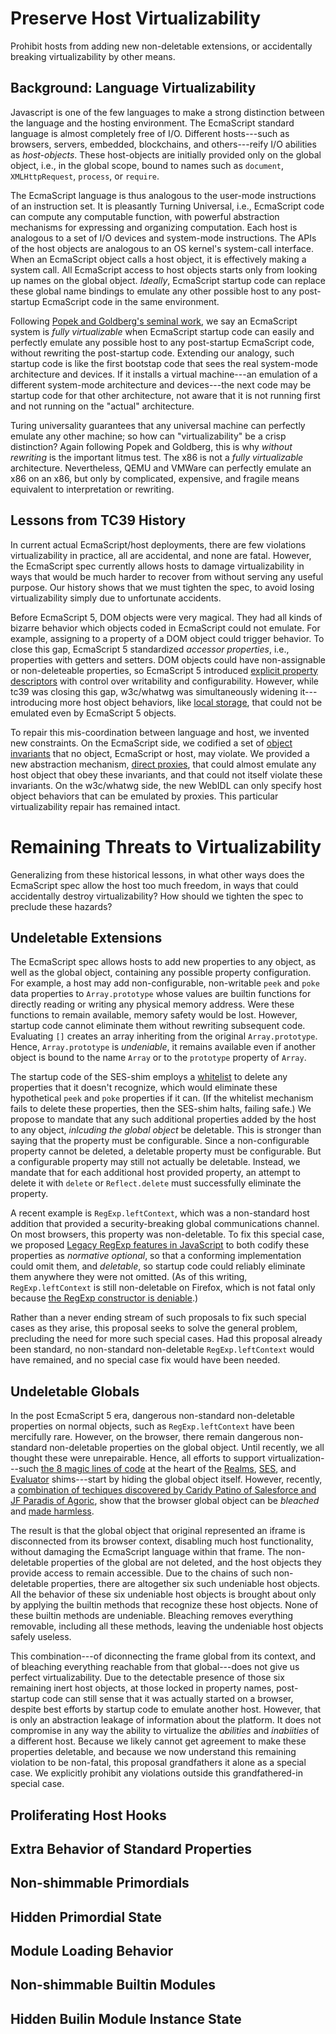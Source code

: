 # Preserve Host Virtualizability
Prohibit hosts from adding new non-deletable extensions, or accidentally breaking virtualizability by other means.

## Background: Language Virtualizability

Javascript is one of the few languages to make a strong distinction between the language and the hosting environment. The EcmaScript standard language is almost completely free of I/O. Different hosts---such as browsers, servers, embedded, blockchains, and others---reify I/O abilities as *host-objects*. These host-objects are initially provided only on the global object, i.e., in the global scope, bound to names such as `document`, `XMLHttpRequest`, `process`, or `require`.

The EcmaScript language is thus analogous to the user-mode instructions of an instruction set. It is pleasantly Turning Universal, i.e., EcmaScript code can compute any computable function, with powerful abstraction mechanisms for expressing and organizing computation. Each host is analogous to a set of I/O devices and system-mode instructions. The APIs of the host objects are analogous to an OS kernel's system-call interface. When an EcmaScript object calls a host object, it is effectively making a system call. All EcmaScript access to host objects starts only from looking up names on the global object. *Ideally*, EcmaScript startup code can replace these global name bindings to emulate any other possible host to any post-startup EcmaScript code in the same environment.

Following [Popek and Goldberg's seminal work](https://en.wikipedia.org/wiki/Popek_and_Goldberg_virtualization_requirements), we say an EcmaScript system is *fully virtualizable* when EcmaScript startup code can easily and perfectly emulate any possible host to any post-startup EcmaScript code, without rewriting the post-startup code. Extending our analogy, such startup code is like the first bootstap code that sees the real system-mode architecture and devices. If it installs a virtual machine---an emulation of a different system-mode architecture and devices---the next code may be startup code for that other architecture, not aware that it is not running first and not running on the "actual" architecture.

Turing universality guarantees that any universal machine can perfectly emulate any other machine; so how can "virtualizability" be a crisp distinction? Again following Popek and Goldberg, this is why *without rewriting* is the important litmus test. The x86 is not a *fully virtualizable* architecture. Nevertheless, QEMU and VMWare can perfectly emulate an x86 on an x86, but only by complicated, expensive, and fragile means equivalent to interpretation or rewriting.

## Lessons from TC39 History

In current actual EcmaScript/host deployments, there are few violations virtualizability in practice, all are accidental, and none are fatal. However, the EcmaScript spec currently allows hosts to damage virtualizability in ways that would be much harder to recover from without serving any useful purpose. Our history shows that we must tighten the spec, to avoid losing virtualizability simply due to unfortunate accidents.

Before EcmaScript 5, DOM objects were very magical. They had all kinds of bizarre behavior which objects coded in EcmaScript could not emulate. For example, assigning to a property of a DOM object could trigger behavior. To close this gap, EcmaScript 5 standardized *accessor properties*, i.e., properties with getters and setters. DOM objects could have non-assignable or non-deleteable properties, so EcmaScript 5 introduced [explicit property descriptors](https://ai.google/research/pubs/pub37741) with control over writability and configurability. However, while tc39 was closing this gap, w3c/whatwg was simultaneously widening it---introducing more host object behaviors, like [local storage](https://html.spec.whatwg.org/multipage/webstorage.html#dom-localstorage), that could not be emulated even by EcmaScript 5 objects.

To repair this mis-coordination between language and host, we invented new constraints. On the EcmaScript side, we codified a set of [object invariants](https://www.ecma-international.org/ecma-262/#sec-invariants-of-the-essential-internal-methods) that no object, EcmaScript or host, may violate. We provided a new abstraction mechanism, [direct proxies](https://ai.google/research/pubs/pub40736), that could almost emulate any host object that obey these invariants, and that could not itself violate these invariants. On the w3c/whatwg side, the new WebIDL can only specify host object behaviors that can be emulated by proxies. This particular virtualizability repair has remained intact.

# Remaining Threats to Virtualizability

Generalizing from these historical lessons, in what other ways does the EcmaScript spec allow the host too much freedom, in ways that could accidentally destroy virtualizability? How should we tighten the spec to preclude these hazards?

## Undeletable Extensions

The EcmaScript spec allows hosts to add new properties to any object, as well as the global object, containing any possible property configuration. For example, a host may add non-configurable, non-writable `peek` and `poke` data properties to `Array.prototype` whose values are builtin functions for directly reading or writing any physical memory address. Were these functions to remain available, memory safety would be lost. However, startup code cannot eliminate them without rewriting subsequent code. Evaluating `[]` creates an array inheriting from the original `Array.prototype`. Hence, `Array.prototype` is *undeniable*, it remains available even if another object is bound to the name `Array` or to the `prototype` property of `Array`.

The startup code of the SES-shim employs a [whitelist](https://github.com/Agoric/SES/blob/master/src/bundle/whitelist.js) to delete any properties that it doesn't recognize, which would eliminate these hypothetical `peek` and `poke` properties if it can. (If the whitelist mechanism fails to delete these properties, then the SES-shim halts, failing safe.) We propose to mandate that any such additional properties added by the host to any object, *inlcuding the global object* be deletable. This is stronger than saying that the property must be configurable. Since a non-configurable property cannot be deleted, a deletable property must be configurable. But a configurable property may still not actually be deletable. Instead, we mandate that for each additional host provided property, an attempt to delete it with `delete` or `Reflect.delete` must successfully eliminate the property.

A recent example is `RegExp.leftContext`, which was a non-standard host addition that provided a security-breaking global communications channel. On most browsers, this property was non-deletable. To fix this special case, we proposed [Legacy RegExp features in JavaScript](https://github.com/tc39/proposal-regexp-legacy-features) to both codify these properties as *normative optional*, so that a conforming implementation could omit them, and *deletable*, so startup code could reliably eliminate them anywhere they were not omitted. (As of this writing, `RegExp.leftContext` is still non-deletable on Firefox, which is not fatal only because [the RegExp constructor is deniable](https://github.com/Agoric/SES/blob/master/src/bundle/tame-regexp.js).)

Rather than a never ending stream of such proposals to fix such special cases as they arise, this proposal seeks to solve the general problem, precluding the need for more such special cases. Had this proposal already been standard, no non-standard non-deletable `RegExp.leftContext` would have remained, and no special case fix would have been needed.

## Undeletable Globals

In the post EcmaScript 5 era, dangerous non-standard non-deletable properties on normal objects, such as `RegExp.leftContext` have been mercifully rare. However, on the browser, there remain dangerous non-standard non-deletable properties on the global object. Until recently, we all thought these were unrepairable. Hence, all efforts to support virtualization---such [the 8 magic lines of code](https://www.youtube.com/watch?v=mSNxsn0pK74&list=PLzDw4TTug5O0ywHrOz4VevVTYr6Kj_KtW) at the heart of the [Realms](https://github.com/Agoric/realms-shim), [SES](https://github.com/Agoric/SES), and [Evaluator](https://github.com/Agoric/evaluator-shim) shims---start by hiding the global object itself. However, recently, a [combination of techiques discovered by Caridy Patino of Salesforce and JF Paradis of Agoric](https://www.youtube.com/watch?v=TaPot2OyXHU&list=PLzDw4TTug5O1jzKodRDp3qec8zl88oxGd), show that the browser global object can be *bleached* and [made harmless](https://github.com/caridy/secure-javascript-environment).

The result is that the global object that original represented an iframe is disconnected from its browser context, disabling much host functionality, without damaging the EcmaScript language within that frame. The non-deletable properties of the global are not deleted, and the host objects they provide access to remain accessible. Due to the chains of such non-deletable properties, there are altogether six such undeniable host objects. All the behavior of these six undeniable host objects is brought about only by applying the builtin methods that recognize these host objects. None of these builtin methods are undeniable. Bleaching removes everything removable, including all these methods, leaving the undeniable host objects safely useless.

This combination---of diconnecting the frame global from its context, and of bleaching everything reachable from that global---does not give us perfect virtualizability. Due to the detectable presence of those six remaining inert host objects, at those locked in property names, post-startup code can still sense that it was actually started on a browser, despite best efforts by startup code to emulate another host. However, that is only an abstraction leakage of information about the platform. It does not compromise in any way the ability to virtualize the *abilities* and *inabiities* of a different host. Because we likely cannot get agreement to make these properties deletable, and because we now understand this remaining violation to be non-fatal, this proposal grandfathers it alone as a special case. We explicitly prohibit any violations outside this grandfathered-in special case.

## Proliferating Host Hooks

## Extra Behavior of Standard Properties

## Non-shimmable Primordials

## Hidden Primordial State

## Module Loading Behavior

## Non-shimmable Builtin Modules

## Hidden Builin Module Instance State
